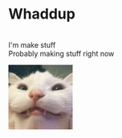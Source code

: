 <!DOCTYPE html>
<html>
<body>

<h1>Whaddup</h1>

<P>
<br>I'm make stuff
<br>Probably making stuff right now
</P>

<img src=https://github.com/Electrisoma/electrisoma/blob/main/assets/stupid%20cat.jpg width="128">

</body>
</html>

